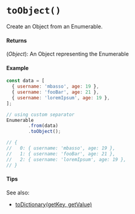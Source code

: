 # `toObject()`

Create an Object from an Enumerable.

#### Returns

(*Object*): An Object representing the Enumerable

#### Example

```js
const data = [
  { username: 'mbasso', age: 19 },
  { username: 'fooBar', age: 21 },
  { username: 'loremIpsum', age: 19 },
];

// using custom separator
Enumerable
        .from(data)
        .toObject();

// {
//   0: { username: 'mbasso', age: 19 },
//   1: { username: 'fooBar', age: 21 },
//   2: { username: 'loremIpsum', age: 19 },
// }
```

#### Tips

See also:
- [toDictionary(getKey, getValue)](/ToDictionary.md)
